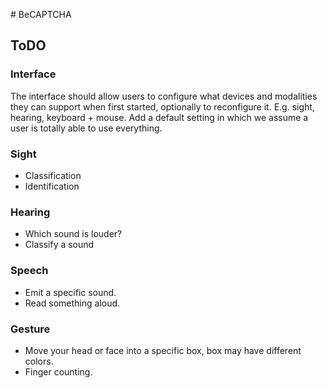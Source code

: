 # BeCAPTCHA

## ToDO
### Interface
The interface should allow users to configure what devices and modalities they can support when first started, optionally to reconfigure it.
E.g. sight, hearing, keyboard + mouse.
Add a default setting in which we assume a user is totally able to use everything.

### Sight
- Classification
- Identification

### Hearing
- Which sound is louder?
- Classify a sound

### Speech
- Emit a specific sound.
- Read something aloud.

### Gesture
- Move your head or face into a specific box, box may have different colors.
- Finger counting.
